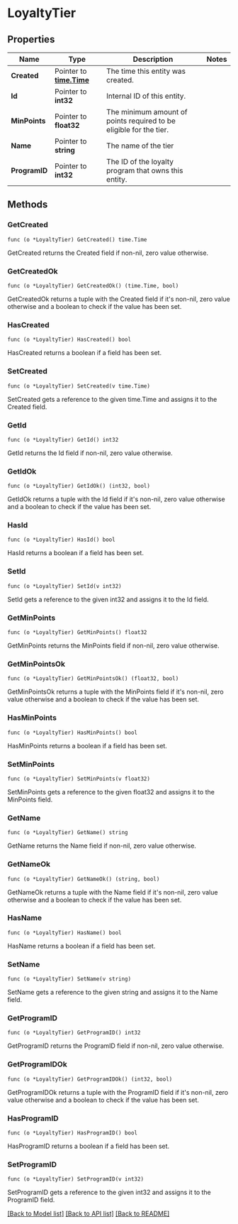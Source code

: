 # LoyaltyTier

## Properties

Name | Type | Description | Notes
------------ | ------------- | ------------- | -------------
**Created** | Pointer to [**time.Time**](time.Time.md) | The time this entity was created. | 
**Id** | Pointer to **int32** | Internal ID of this entity. | 
**MinPoints** | Pointer to **float32** | The minimum amount of points required to be eligible for the tier. | 
**Name** | Pointer to **string** | The name of the tier | 
**ProgramID** | Pointer to **int32** | The ID of the loyalty program that owns this entity. | 

## Methods

### GetCreated

`func (o *LoyaltyTier) GetCreated() time.Time`

GetCreated returns the Created field if non-nil, zero value otherwise.

### GetCreatedOk

`func (o *LoyaltyTier) GetCreatedOk() (time.Time, bool)`

GetCreatedOk returns a tuple with the Created field if it's non-nil, zero value otherwise
and a boolean to check if the value has been set.

### HasCreated

`func (o *LoyaltyTier) HasCreated() bool`

HasCreated returns a boolean if a field has been set.

### SetCreated

`func (o *LoyaltyTier) SetCreated(v time.Time)`

SetCreated gets a reference to the given time.Time and assigns it to the Created field.

### GetId

`func (o *LoyaltyTier) GetId() int32`

GetId returns the Id field if non-nil, zero value otherwise.

### GetIdOk

`func (o *LoyaltyTier) GetIdOk() (int32, bool)`

GetIdOk returns a tuple with the Id field if it's non-nil, zero value otherwise
and a boolean to check if the value has been set.

### HasId

`func (o *LoyaltyTier) HasId() bool`

HasId returns a boolean if a field has been set.

### SetId

`func (o *LoyaltyTier) SetId(v int32)`

SetId gets a reference to the given int32 and assigns it to the Id field.

### GetMinPoints

`func (o *LoyaltyTier) GetMinPoints() float32`

GetMinPoints returns the MinPoints field if non-nil, zero value otherwise.

### GetMinPointsOk

`func (o *LoyaltyTier) GetMinPointsOk() (float32, bool)`

GetMinPointsOk returns a tuple with the MinPoints field if it's non-nil, zero value otherwise
and a boolean to check if the value has been set.

### HasMinPoints

`func (o *LoyaltyTier) HasMinPoints() bool`

HasMinPoints returns a boolean if a field has been set.

### SetMinPoints

`func (o *LoyaltyTier) SetMinPoints(v float32)`

SetMinPoints gets a reference to the given float32 and assigns it to the MinPoints field.

### GetName

`func (o *LoyaltyTier) GetName() string`

GetName returns the Name field if non-nil, zero value otherwise.

### GetNameOk

`func (o *LoyaltyTier) GetNameOk() (string, bool)`

GetNameOk returns a tuple with the Name field if it's non-nil, zero value otherwise
and a boolean to check if the value has been set.

### HasName

`func (o *LoyaltyTier) HasName() bool`

HasName returns a boolean if a field has been set.

### SetName

`func (o *LoyaltyTier) SetName(v string)`

SetName gets a reference to the given string and assigns it to the Name field.

### GetProgramID

`func (o *LoyaltyTier) GetProgramID() int32`

GetProgramID returns the ProgramID field if non-nil, zero value otherwise.

### GetProgramIDOk

`func (o *LoyaltyTier) GetProgramIDOk() (int32, bool)`

GetProgramIDOk returns a tuple with the ProgramID field if it's non-nil, zero value otherwise
and a boolean to check if the value has been set.

### HasProgramID

`func (o *LoyaltyTier) HasProgramID() bool`

HasProgramID returns a boolean if a field has been set.

### SetProgramID

`func (o *LoyaltyTier) SetProgramID(v int32)`

SetProgramID gets a reference to the given int32 and assigns it to the ProgramID field.


[[Back to Model list]](../README.md#documentation-for-models) [[Back to API list]](../README.md#documentation-for-api-endpoints) [[Back to README]](../README.md)


